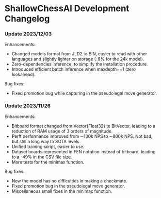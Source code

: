 # ShallowChessAI Development Changelog

### Update 2023/12/03

Enhancements:

* Changed models format from JLD2 to BIN, easier to read with other languages and slightly lighter on storage (-6% for the 24k model).
* Zero-dependencies inference, to simplify the installation procedure.
* Introduced efficient batch inference when maxdepth==1 (zero lookahead).

Bug fixes:

* Fixed promotion bug while capturing in the pseudolegal move generator.

### Update 2023/11/26

Enhancements:

* Bitboard format changed from Vector{Float32} to BitVector, leading to a reduction of RAM usage of 3 orders of magnitude.
* Perft performance improved from ∼130k NPS to ∼800k NPS. Not bad, but still a long way to SOTA levels.
* Unified training script, easier to use.
* Dataset boards represented in FEN notation instead of bitboard, leading to a -49% in the CSV file size.
* More tests for the minimax function.

Bug fixes:

* Now the model has no difficulties in making a checkmate.
* Fixed promotion bug in the pseudolegal move generator.
* Miscellaneous small fixes in the minimax function.
